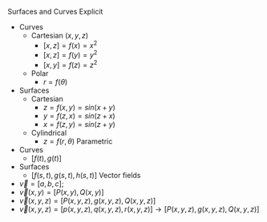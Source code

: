 Surfaces and Curves
Explicit
* Curves
	* Cartesian ($x,y,z$)
		* $[x,z] = f(x) = x^2$
		* $[x,z] = f(y) = y^2$
		* $[x,y] = f(z) = z^2$
	* Polar
		* $r = f(\theta)$
* Surfaces
	* Cartesian
		* $z = f(x,y) = sin(x+y)$
		* $y = f(z,x) = sin(z+x)$
		* $x = f(z,y) = sin(z+y)$
	* Cylindrical
		* $z = f(r,\theta)$
Parametric
* Curves
	* $[f(t),g(t)]$
* Surfaces
	* $[f(s,t),g(s,t),h(s,t)]$
Vector fields
* $\vec{v} = [a,b,c]$;
* $\vec{v}(x,y) = [P(x,y),Q(x,y)]$
* $\vec{v}(x,y,z) = [P(x,y,z),g(x,y,z),Q(x,y,z)]$
* $\vec{v}(x,y,z) = [p(x,y,z),q(x,y,z),r(x,y,z)] \rightarrow [P(x,y,z),g(x,y,z),Q(x,y,z)]$